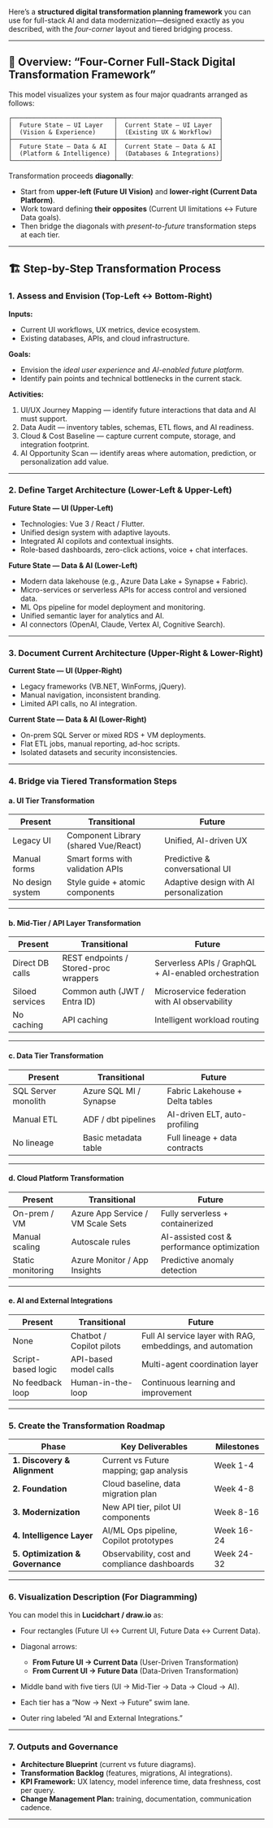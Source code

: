 Here’s a **structured digital transformation planning framework** you can use for full-stack AI and data modernization—designed exactly as you described, with the *four-corner* layout and tiered bridging process.

---

## 🧭 Overview: “Four-Corner Full-Stack Digital Transformation Framework”

This model visualizes your system as four major quadrants arranged as follows:

```
┌────────────────────────────┬────────────────────────────┐
│  Future State — UI Layer   │  Current State — UI Layer  │
│  (Vision & Experience)     │  (Existing UX & Workflow)  │
├────────────────────────────┼────────────────────────────┤
│  Future State — Data & AI  │  Current State — Data & AI │
│  (Platform & Intelligence) │  (Databases & Integrations)│
└────────────────────────────┴────────────────────────────┘
```

Transformation proceeds **diagonally**:

* Start from **upper-left (Future UI Vision)** and **lower-right (Current Data Platform)**.
* Work toward defining **their opposites** (Current UI limitations ↔ Future Data goals).
* Then bridge the diagonals with *present-to-future* transformation steps at each tier.

---

## 🏗️ Step-by-Step Transformation Process

### 1. Assess and Envision (Top-Left ↔ Bottom-Right)

**Inputs:**

* Current UI workflows, UX metrics, device ecosystem.
* Existing databases, APIs, and cloud infrastructure.

**Goals:**

* Envision the *ideal user experience* and *AI-enabled future platform*.
* Identify pain points and technical bottlenecks in the current stack.

**Activities:**

1. UI/UX Journey Mapping — identify future interactions that data and AI must support.
2. Data Audit — inventory tables, schemas, ETL flows, and AI readiness.
3. Cloud & Cost Baseline — capture current compute, storage, and integration footprint.
4. AI Opportunity Scan — identify areas where automation, prediction, or personalization add value.

---

### 2. Define Target Architecture (Lower-Left & Upper-Left)

**Future State — UI (Upper-Left)**

* Technologies: Vue 3 / React / Flutter.
* Unified design system with adaptive layouts.
* Integrated AI copilots and contextual insights.
* Role-based dashboards, zero-click actions, voice + chat interfaces.

**Future State — Data & AI (Lower-Left)**

* Modern data lakehouse (e.g., Azure Data Lake + Synapse + Fabric).
* Micro-services or serverless APIs for access control and versioned data.
* ML Ops pipeline for model deployment and monitoring.
* Unified semantic layer for analytics and AI.
* AI connectors (OpenAI, Claude, Vertex AI, Cognitive Search).

---

### 3. Document Current Architecture (Upper-Right & Lower-Right)

**Current State — UI (Upper-Right)**

* Legacy frameworks (VB.NET, WinForms, jQuery).
* Manual navigation, inconsistent branding.
* Limited API calls, no AI integration.

**Current State — Data & AI (Lower-Right)**

* On-prem SQL Server or mixed RDS + VM deployments.
* Flat ETL jobs, manual reporting, ad-hoc scripts.
* Isolated datasets and security inconsistencies.

---

### 4. Bridge via Tiered Transformation Steps

#### a. UI Tier Transformation

| Present          | Transitional                         | Future                                  |
| ---------------- | ------------------------------------ | --------------------------------------- |
| Legacy UI        | Component Library (shared Vue/React) | Unified, AI-driven UX                   |
| Manual forms     | Smart forms with validation APIs     | Predictive & conversational UI          |
| No design system | Style guide + atomic components      | Adaptive design with AI personalization |

---

#### b. Mid-Tier / API Layer Transformation

| Present         | Transitional                          | Future                                               |
| --------------- | ------------------------------------- | ---------------------------------------------------- |
| Direct DB calls | REST endpoints / Stored-proc wrappers | Serverless APIs / GraphQL + AI-enabled orchestration |
| Siloed services | Common auth (JWT / Entra ID)          | Microservice federation with AI observability        |
| No caching      | API caching                           | Intelligent workload routing                         |

---

#### c. Data Tier Transformation

| Present             | Transitional           | Future                          |
| ------------------- | ---------------------- | ------------------------------- |
| SQL Server monolith | Azure SQL MI / Synapse | Fabric Lakehouse + Delta tables |
| Manual ETL          | ADF / dbt pipelines    | AI-driven ELT, auto-profiling   |
| No lineage          | Basic metadata table   | Full lineage + data contracts   |

---

#### d. Cloud Platform Transformation

| Present           | Transitional                      | Future                                      |
| ----------------- | --------------------------------- | ------------------------------------------- |
| On-prem / VM      | Azure App Service / VM Scale Sets | Fully serverless + containerized            |
| Manual scaling    | Autoscale rules                   | AI-assisted cost & performance optimization |
| Static monitoring | Azure Monitor / App Insights      | Predictive anomaly detection                |

---

#### e. AI and External Integrations

| Present            | Transitional             | Future                                                     |
| ------------------ | ------------------------ | ---------------------------------------------------------- |
| None               | Chatbot / Copilot pilots | Full AI service layer with RAG, embeddings, and automation |
| Script-based logic | API-based model calls    | Multi-agent coordination layer                             |
| No feedback loop   | Human-in-the-loop        | Continuous learning and improvement                        |

---

### 5. Create the Transformation Roadmap

| Phase                            | Key Deliverables                              | Milestones |
| -------------------------------- | --------------------------------------------- | ---------- |
| **1. Discovery & Alignment**     | Current vs Future mapping; gap analysis       | Week 1-4   |
| **2. Foundation**                | Cloud baseline, data migration plan           | Week 4-8   |
| **3. Modernization**             | New API tier, pilot UI components             | Week 8-16  |
| **4. Intelligence Layer**        | AI/ML Ops pipeline, Copilot prototypes        | Week 16-24 |
| **5. Optimization & Governance** | Observability, cost and compliance dashboards | Week 24-32 |

---

### 6. Visualization Description (For Diagramming)

You can model this in **Lucidchart / draw.io** as:

* Four rectangles (Future UI ↔ Current UI, Future Data ↔ Current Data).
* Diagonal arrows:

  * **From Future UI → Current Data** (User-Driven Transformation)
  * **From Current UI → Future Data** (Data-Driven Transformation)
* Middle band with five tiers (UI → Mid-Tier → Data → Cloud → AI).
* Each tier has a “Now → Next → Future” swim lane.
* Outer ring labeled “AI and External Integrations.”

---

### 7. Outputs and Governance

* **Architecture Blueprint** (current vs future diagrams).
* **Transformation Backlog** (features, migrations, AI integrations).
* **KPI Framework:** UX latency, model inference time, data freshness, cost per query.
* **Change Management Plan:** training, documentation, communication cadence.

---


